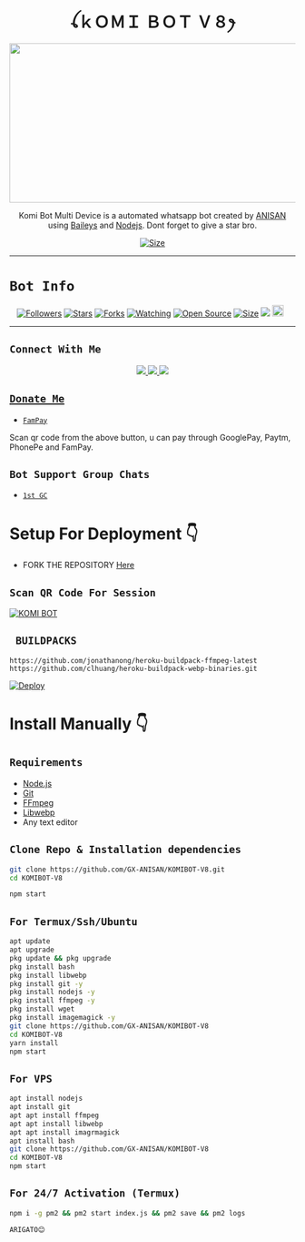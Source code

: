 

<h1 align="center">ꪶｋＯＭＩ ＢＯＴ Ｖ８ꫂ<br></h1>
<p align="center">
<img src="https://github.com/GX-ANISAN/KOMIBOT-V8/assets/141144482/39d9e050-c7b4-438f-8b89-cafeaaffb3a7" width="540" height="280" />
</p>

<p align="center">
Komi Bot Multi Device is a automated whatsapp bot created by <a href="https://github.com/GX-ANISAN" target="_blank">ANISAN</a> using <a href="https://github.com/adiwajshing/Baileys" target="_blank">Baileys</a> and <a href="https://github.com/nodejs" target="_blank">Nodejs</a>. Dont forget to give a star bro.
</p>

<p align="center">
<a href="https://youtu.be/L_SIk59QeAU"><img title="Size" src="https://img.shields.io/badge/Tutorial-Video-green"></a>
</p>

------

# ```Bot Info```
<p align="center">
<a href="https://github.com/GX-ANISAN/followers"><img title="Followers" src="https://img.shields.io/github/followers/GX-ANISAN?color=red&style=flat-square"></a>
<a href="https://img.shields.io/github/stars/GX-ANISAN"><img title="Stars" src="https://img.shields.io/github/stars/DGXeon/CheemsBot-MD8?color=blue&style=flat-square"></a>
<a href="https://github.com/GX-ANISAN/KOMIBOT-V8/network/members"><img title="Forks" src="https://img.shields.io/github/forks/GX-ANISAN/KOMIBOT-V8?color=red&style=flat-square"></a>
<a href="https://github.com/GX-ANISAN/KOMIBOT-V8/watchers"><img title="Watching" src="https://img.shields.io/github/watchers/GX-ANISAN/KOMIBOT-V8?label=Watchers&color=blue&style=flat-square"></a>
<a href="https://github.com/GX-ANISAN/KOMIBOT-V8"><img title="Open Source" src="https://img.shields.io/badge/Author-Xeon%20Bot%20Inc.-red?v=103"></a>
<a href="https://github.com/GX-ANISAN/KOMIBOT-V8"><img title="Size" src="https://img.shields.io/github/repo-size/GX-ANISAN/KOMIBOT-V8?style=flat-square&color=green"></a>
<a href="https://hits.seeyoufarm.com"><img src="https://hits.seeyoufarm.com/api/count/incr/badge.svg?url=https%3A%2F%2Fgithub.com%2FGX-ANISAN%2FKOMIBOT-V8&count_bg=%2379C83D&title_bg=%23555555&icon=probot.svg&icon_color=%2300FF6D&title=hits&edge_flat=false"/></a>
<a href="https://github.com/GX-ANISAN/KOMIBOT-V8/graphs/commit-activity"><img height="20" src="https://img.shields.io/badge/Maintained%3F-yes-green.svg"></a>&nbsp;&nbsp;
</p>
<p align='center'>
    </p>

-------

## ```Connect With Me```
<p align="center">
<a href="https://wa.me/919832518780"><img src="https://img.shields.io/badge/Contact ANISAN-25D366?style=for-the-badge&logo=whatsapp&logoColor=white" />
<a href="https://chat.whatsapp.com/HQcuEwyfIkx0nHhwelXxmg"><img src="https://img.shields.io/badge/Join Official GC-25D366?style=for-the-badge&logo=whatsapp&logoColor=white" />
<a href="https://youtube.com/channel/UCvAo9TZ0Pw9vrJ_0WYRyO3A"><img src="https://img.shields.io/badge/Subscribe Xeon-ff0000?style=for-the-badge&logo=youtube&logoColor=ff000000&link=https://youtube.com/@DGXeon" /><br>
</p>

## ```Donate Me```

- [`FamPay`](https://github.com/GX-ANISAN/KOMIBOT-V8/assets/141144482/b86f2575-3040-40bd-91a6-c3a2925dbed8)

<p align="left">
Scan qr code from the above button, u can pay through GooglePay, Paytm, PhonePe and FamPay.
</p>

## ```Bot Support Group Chats```

- [`1st GC`](https://chat.whatsapp.com/HQcuEwyfIkx0nHhwelXxmg)

# Setup For Deployment 👇

- FORK THE REPOSITORY [Here](https://github.com/GX-ANISAN/KOMIBOT-V8/fork)

## `Scan QR Code For Session`
[![KOMI BOT](https://repl.it/badge/github/quiec/whatsasena)](https://replit.com/@DGXeon/Cheems-Bot-Multi-Auth-Session-Generator?v=1)

## ` BUILDPACKS`

```
https://github.com/jonathanong/heroku-buildpack-ffmpeg-latest
https://github.com/clhuang/heroku-buildpack-webp-binaries.git
```

[![Deploy](https://www.herokucdn.com/deploy/button.svg)](https://heroku.com/deploy?template=https://github.com/GX-ANISAN/KOMIBOT-V8/)

# Install Manually 👇
## `Requirements`
* [Node.js](https://nodejs.org/en/)
* [Git](https://git-scm.com/downloads)
* [FFmpeg](https://github.com/BtbN/FFmpeg-Builds/releases/download/autobuild-2020-12-08-13-03/ffmpeg-n4.3.1-26-gca55240b8c-win64-gpl-4.3.zip)
* [Libwebp](https://developers.google.com/speed/webp/download)
* Any text editor
## `Clone Repo & Installation dependencies`
```bash
git clone https://github.com/GX-ANISAN/KOMIBOT-V8.git
cd KOMIBOT-V8

npm start
```
## `For Termux/Ssh/Ubuntu`
```bash
apt update
apt upgrade
pkg update && pkg upgrade
pkg install bash
pkg install libwebp
pkg install git -y
pkg install nodejs -y 
pkg install ffmpeg -y 
pkg install wget
pkg install imagemagick -y
git clone https://github.com/GX-ANISAN/KOMIBOT-V8
cd KOMIBOT-V8
yarn install
npm start
```
## `For VPS`
```bash
apt install nodejs 
apt install git 
apt apt install ffmpeg 
apt apt install libwebp 
apt apt install imagrmagick
apt install bash
git clone https://github.com/GX-ANISAN/KOMIBOT-V8
cd KOMIBOT-V8
npm start
```
## `For 24/7 Activation (Termux)`
```bash
npm i -g pm2 && pm2 start index.js && pm2 save && pm2 logs
```
`````
ARIGATO😊
```````

